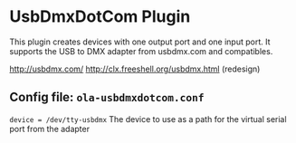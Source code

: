 UsbDmxDotCom Plugin
===================

This plugin creates devices with one output port and one input port.
It supports the USB to DMX adapter from usbdmx.com and compatibles.

http://usbdmx.com/
http://clx.freeshell.org/usbdmx.html (redesign)

## Config file: `ola-usbdmxdotcom.conf`

`device = /dev/tty-usbdmx`
The device to use as a path for the virtual serial port from the adapter
